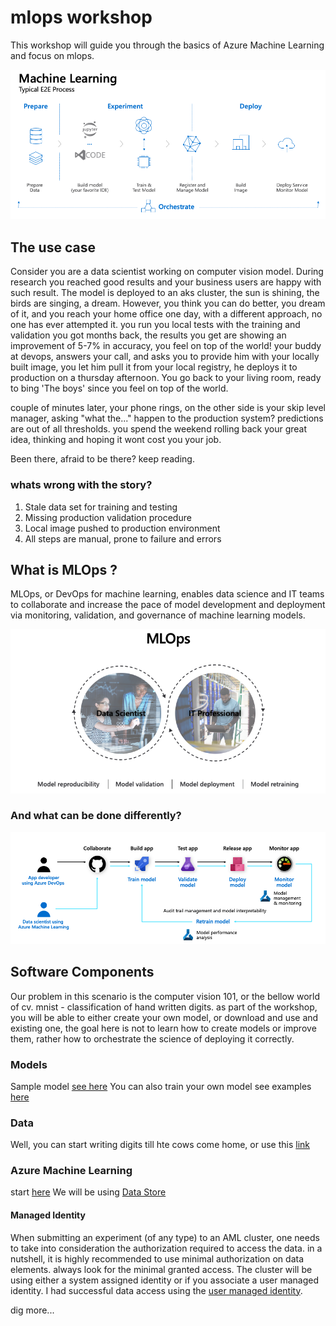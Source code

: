 # mlops workshop
This workshop will guide you through the basics of Azure Machine Learning and focus on mlops.

![ML e2e life cycle](pics/mle2e.png)

## The use case
Consider you are a data scientist working on computer vision model. During research you reached good results and your business users are happy with such result. The model is deployed to an aks cluster, the sun is shining, the birds are singing, a dream.
However, you think you can do better, you dream of it, and you reach your home office one day, with a different approach, no one has ever attempted it. you run you local tests with the training and validation you got months back, the results you get are showing an improvement of 5-7% in accuracy, you feel on top of the world! your buddy at devops, answers your call, and asks you to provide him with your locally built image, you let him pull it from your local registry, he deploys it to production on a thursday afternoon. You go back to your living room, ready to bing 'The boys' since you feel on top of the world.

couple of minutes later, your phone rings, on the other side is your skip level manager, asking "what the..." happen to the production system? predictions are out of all thresholds. you spend the weekend rolling back your great idea, thinking and hoping it wont cost you your job.

Been there, afraid to be there? keep reading.

### whats wrong with the story?
1. Stale data set for training and testing
2. Missing production validation procedure 
3. Local image pushed to production environment 
4. All steps are manual, prone to failure and errors


## What is MLOps ?
MLOps, or DevOps for machine learning, enables data science and IT teams to collaborate and increase the pace of model development and deployment via monitoring, validation, and governance of machine learning models.

![mlops overview](pics/mloverview.png)

### And what can be done differently?

![mlops at a glance](pics/opse2e.png)


## Software Components
Our problem in this scenario is the computer vision 101, or the bellow world of cv. mnist - classification of hand written digits. as part of the workshop, you will be able to either create your own model, or download and use and existing one, the goal here is not to learn how to create models or improve them, rather how to orchestrate the science of deploying it correctly. 

### Models
Sample model [see here](https://pipelinedata.blob.core.windows.net/mnist-model/mnist-tf.tar.gz)
You can also train your own model see examples [here](https://docs.microsoft.com/en-us/azure/machine-learning/tutorial-train-models-with-aml)

### Data
Well, you can start writing digits till hte cows come home, or use this [link](https://github.com/myleott/mnist_png)

### Azure Machine Learning
start [here](https://docs.microsoft.com/en-us/azure/machine-learning/tutorial-1st-experiment-sdk-setup)
We will be using [Data Store](https://docs.microsoft.com/en-us/azure/machine-learning/how-to-access-data)

#### Managed Identity
When submitting an experiment (of any type) to an AML cluster, one needs to take into consideration the authorization required to access the data. in a nutshell, it is highly recommended to use minimal authorization on data elements. always look for the minimal granted access. The cluster will be using either a system assigned identity or if you associate a user managed identity. I had successful data access using the [user managed identity](https://docs.microsoft.com/en-us/azure/active-directory/managed-identities-azure-resources/how-to-manage-ua-identity-portal).



dig more...